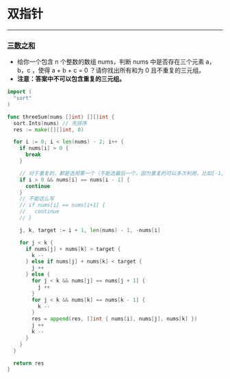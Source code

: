 # 双指针
---

### [三数之和](https://leetcode-cn.com/problems/3sum/)
* 给你一个包含 n 个整数的数组 nums，判断 nums 中是否存在三个元素 a，b，c ，使得 a + b + c = 0 ？请你找出所有和为 0 且不重复的三元组。
* **注意：答案中不可以包含重复的三元组。**

```go
import (
  "sort"
)

func threeSum(nums []int) [][]int {
  sort.Ints(nums) // 先排序
  res := make([][]int, 0)

  for i := 0; i < len(nums) - 2; i++ {
    if nums[i] > 0 {
      break
    }

    // 对于重复的，都是选用第一个（不能选最后一个，因为重复的可以多次利用，比如[-1, -1, 2]，所以不能像下面那么写）
    if i > 0 && nums[i] == nums[i - 1] {
      continue
    }
    // 不能这么写
    // if nums[i] == nums[i+1] {
    //   continue
    // }

    j, k, target := i + 1, len(nums) - 1, -nums[i]

    for j < k {
      if nums[j] + nums[k] > target {
        k --
      } else if nums[j] + nums[k] < target {
        j ++
      } else {
        for j < k && nums[j] == nums[j + 1] {
          j ++
        }
        for j < k && nums[k] == nums[k - 1] {
          k --
        }
        res = append(res, []int { nums[i], nums[j], nums[k] })
        j ++
        k --
      }
    }
  }

  return res
}
```

